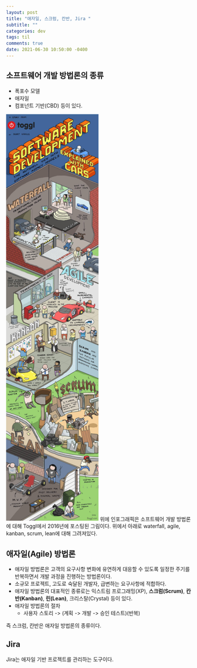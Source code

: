 ```yaml
---
layout: post
title: "애자일, 스크럼, 칸반, Jira "
subtitle: ""
categories: dev
tags: til
comments: true
date: 2021-06-30 10:50:00 -0400
---
```

## 소프트웨어 개발 방법론의 종류  
- 폭포수 모델
- 애자일
- 컴포넌트 기반(CBD) 
등이 있다.  

<img src="/assets/img/posts/sw infograp.jfif" width="50%" height="50%">    
위에 인포그래픽은 소프트웨어 개발 방법론에 대해 Toggl에서 2016년에 포스팅된 그림이다.  
위에서 아래로 waterfall, agile, kanban, scrum, lean에 대해 그려져있다.  


## 애자일(Agile) 방법론  
- 애자일 방법론은 고객의 요구사항 변화에 유연하게 대응할 수 있도록 일정한 주기를 반복하면서 개발 과정을 진행하는 방법론이다.  
- 소규모 프로젝트, 고도로 숙달된 개발자, 급변하는 요구사항에 적합하다.  
- 애자일 방법론의 대표적인 종류로는 익스트림 프로그래밍(XP), **스크럼(Scrum)**, **칸반(Kanban)**, **린(Lean)**, 크리스탈(Crystal) 등이 있다.  
- 애자일 방법론의 절차  
    - 사용자 스토리 -> (계획 -> 개발 -> 승인 테스트)(반복)  

즉 스크럼, 칸반은 애자일 방법론의 종류이다.  


## Jira
Jira는 애자일 기반 프로젝트를 관리하는 도구이다.  
